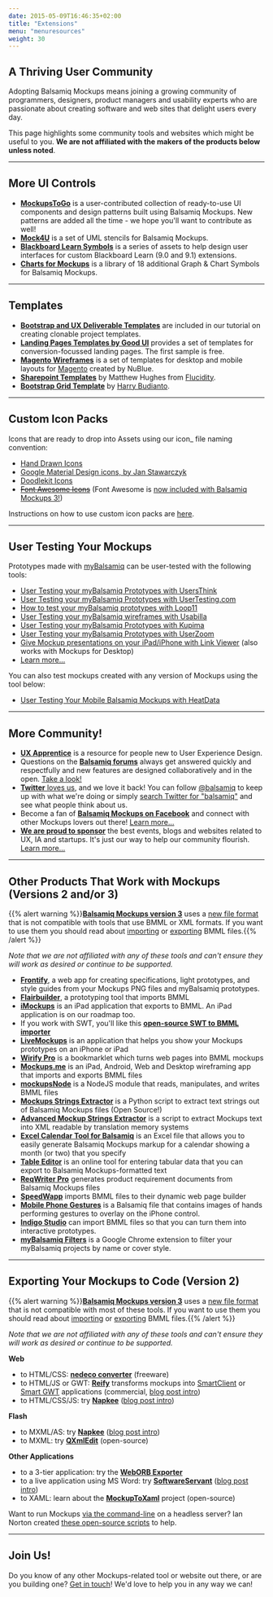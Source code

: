 ```yaml
---
date: 2015-05-09T16:46:35+02:00
title: "Extensions"
menu: "menuresources"
weight: 30
---
```


## A Thriving User Community

Adopting Balsamiq Mockups means joining a growing community of programmers, designers, product managers and usability experts who are passionate about creating software and web sites that delight users every day.

This page highlights some community tools and websites which might be useful to you. **We are not affiliated with the makers of the products below unless noted**.

* * *

## More UI Controls

*   [**MockupsToGo**](https://mockupstogo.mybalsamiq.com) is a user-contributed collection of ready-to-use UI components and design patterns built using Balsamiq Mockups. New patterns are added all the time - we hope you'll want to contribute as well!
*   [**Mock4U**](http://blog.rainwebs.net/mock4u/) is a set of UML stencils for Balsamiq Mockups.
*   [**Blackboard Learn Symbols**](http://projects.oscelot.org/gf/project/balsamiq/) is a series of assets to help design user interfaces for custom Blackboard Learn (9.0 and 9.1) extensions.
*   [**Charts for Mockups**](http://www.altviz.co/chart-bundle-balsamiq/) is a library of 18 additional Graph & Chart Symbols for Balsamiq Mockups.

* * *

## Templates

*   [**Bootstrap and UX Deliverable Templates**](/tutorials/projecttemplates/) are included in our tutorial on creating clonable project templates.
*   [**Landing Pages Templates by Good UI**](http://goodui.org/fastforward/) provides a set of templates for conversion-focussed landing pages. The first sample is free.
*   [**Magento Wireframes**](http://www.nublue.co.uk/blog/free-responsive-magento-wireframes/) is a set of templates for desktop and mobile layouts for [Magento](http://magento.com/) created by NuBlue.
*   [**Sharepoint Templates**](http://sp365.co.uk/2015/01/sharepoint-2013-balsamiq-mockup-template/) by Matthew Hughes from [Flucidity](http://flucidity.co.uk/).
*   [**Bootstrap Grid Template**](https://github.com/guiltry/bootstrap-balsamiq-grid-template) by [Harry Budianto](http://blog.guiltry.com/bootstrap-grid-for-balsamiq/).

* * *

## Custom Icon Packs

Icons that are ready to drop into Assets using our icon_ file naming convention:

*   [Hand Drawn Icons](http://www.handdrawnicons.com/)
*   [Google Material Design icons, by Jan Stawarczyk](https://github.com/jstawarczyk/material-design-balsamiq)
*   [Doodlekit Icons](http://doodlekit.imagiag.com/)
*   <strike>[Font Awesome Icons](https://github.com/djfpaagman/font-awesome-balsamiq/)</strike> (Font Awesome is [now included with Balsamiq Mockups 3!](https://docs.balsamiq.com/desktop/icons/))

Instructions on how to use custom icon packs are [here](https://docs.balsamiq.com/desktop/icons/#using-an-existing-set-of-custom-icons).

* * *

## User Testing Your Mockups

Prototypes made with [myBalsamiq](https://balsamiq.com/products/mockups/mybalsamiq) can be user-tested with the following tools:

*   [User Testing your myBalsamiq Prototypes with UsersThink](http://blogs.balsamiq.com/product/2015/01/28/usersthink/)
*   [User Testing your myBalsamiq Prototypes with UserTesting.com](http://blogs.balsamiq.com/product/2013/05/15/usertestingcom/)
*   [How to test your myBalsamiq prototypes with Loop11](http://blogs.balsamiq.com/product/2012/03/19/loop11/)
*   [User Testing your myBalsamiq wireframes with Usabilla](http://blogs.balsamiq.com/product/2012/03/14/usabilla/)
*   [User Testing your myBalsamiq Prototypes with Kupima](http://blogs.balsamiq.com/product/2012/04/06/kupima/)
*   [User Testing your myBalsamiq Prototypes with UserZoom](http://blogs.balsamiq.com/product/2012/06/22/userzoom/)
*   [Give Mockup presentations on your iPad/iPhone with Link Viewer](http://blogs.balsamiq.com/product/2012/10/31/linkviewer/) (also works with Mockups for Desktop)
*   [Learn more...](https://docs.balsamiq.com/mybalsamiq/usertesting/)

You can also test mockups created with any version of Mockups using the tool below:

*   [User Testing Your Mobile Balsamiq Mockups with HeatData](http://blogs.balsamiq.com/product/2013/09/24/heatdata/)

* * *

## More Community!

*   [**UX Apprentice**](http://www.uxapprentice.com/) is a resource for people new to User Experience Design.
*   Questions on the [**Balsamiq forums**](https://forums.balsamiq.com) always get answered quickly and respectfully and new features are designed collaboratively and in the open. [Take a look!](https://forums.balsamiq.com)
*   [**Twitter** loves us](https://twitter.com/balsamiqFaves/favorites), and we love it back! You can follow [@balsamiq](http://www.twitter.com/balsamiq) to keep up with what we're doing or simply [search Twitter for "balsamiq"](https://twitter.com/search?q=balsamiq) and see what people think about us.
*   Become a fan of [**Balsamiq Mockups on Facebook**](http://www.facebook.com/pages/Balsamiq-Mockups/29445703330) and connect with other Mockups lovers out there! [Learn more...](http://www.facebook.com/pages/Balsamiq-Mockups/29445703330)
*   **[We are proud to sponsor](https://balsamiq.com/company/sponsorships/)** the best events, blogs and websites related to UX, IA and startups. It's just our way to help our community flourish. [Learn more...](https://balsamiq.com/company/sponsorships/)

* * *

## Other Products That Work with Mockups (Versions 2 and/or 3)

{{% alert warning %}}**[Balsamiq Mockups version 3](https://docs.balsamiq.com/desktop/intro/)** uses a [new file format](https://docs.balsamiq.com/desktop/transition/#my-bmmls-won-t-open-what-gives) that is not compatible with tools that use BMML or XML formats. If you want to use them you should read about [importing](https://docs.balsamiq.com/desktop/importing/#importing-mockups-from-a-previous-version-bmml-files) or [exporting](https://docs.balsamiq.com/desktop/exporting/#exporting-for-use-in-a-previous-version) BMML files.{{% /alert %}}

_Note that we are not affiliated with any of these tools and can't ensure they will work as desired or continue to be supported._

*   [**Frontify**](https://frontify.com/blog/discuss-specify-balsamiq-mockups/), a web app for creating specifications, light prototypes, and style guides from your Mockups PNG files and myBalsamiq prototypes.
*   [**Flairbuilder**](http://www.flairbuilder.com/), a prototyping tool that imports BMML
*   [**iMockups**](http://www.endloop.ca/imockups/) is an iPad application that exports to BMML. An iPad application is on our roadmap too.
*   If you work with SWT, you'll like this [**open-source SWT to BMML importer**](http://blogs.balsamiq.com/product/2009/05/13/swt-bmml-an-interesting-new-mockups-extension/)
*   [**LiveMockups**](http://livemockups.openium.fr/) is an application that helps you show your Mockups prototypes on an iPhone or iPad
*   [**Wirify Pro**](http://www.wirify.com/) is a bookmarklet which turns web pages into BMML mockups
*   **[Mockups.me](http://mockups.me)** is an iPad, Android, Web and Desktop wireframing app that imports and exports BMML files
*   **[mockupsNode](http://www.nimblescript.com/modules/mockupsNode/)** is a NodeJS module that reads, manipulates, and writes BMML files
*   **[Mockups Strings Extractor](https://github.com/balsamiq/mockups-strings-extractor)** is a Python script to extract text strings out of Balsamiq Mockups files (Open Source!)
*   **[Advanced Mockup Strings Extractor](https://github.com/akkinitsch/AdvancedMockupStringExtractor)** is a script to extract Mockups text into XML readable by translation memory systems
*   **[Excel Calendar Tool for Balsamiq](http://blog.eam.mx/?p=325)** is an Excel file that allows you to easily generate Balsamiq Mockups markup for a calendar showing a month (or two) that you specify
*   **[Table Editor](http://truben.no/latex/table/)** is an online tool for entering tabular data that you can export to Balsamiq Mockups-formatted text
*   **[ReqWriter Pro](https://reqwriter.com/)** generates product requirement documents from Balsamiq Mockups files
*   **[SpeedWapp](http://speedwapp.com/)** imports BMML files to their dynamic web page builder
*   **[Mobile Phone Gestures](http://blog.eam.mx/?p=332)** is a Balsamiq file that contains images of hands performing gestures to overlay on the iPhone control.
*   **[Indigo Studio](http://help.indigodesigned.com/designing-with-screens/importing-balsamiq-mockups)** can import BMML files so that you can turn them into interactive prototypes.
*   **[myBalsamiq Filters](https://chrome.google.com/webstore/detail/mybalsamiq-filters/gagblddckdciigfefkdblepgnbcnbbao)** is a Google Chrome extension to filter your myBalsamiq projects by name or cover style. 

* * *

## Exporting Your Mockups to Code (Version 2)

{{% alert warning %}}**[Balsamiq Mockups version 3](https://docs.balsamiq.com/desktop/intro/)** uses a [new file format](https://docs.balsamiq.com/desktop/transition/#my-bmmls-won-t-open-what-gives) that is not compatible with most of these tools. If you want to use them you should read about [importing](https://docs.balsamiq.com/desktop/importing/#importing-mockups-from-a-previous-version-bmml-files) or [exporting](https://docs.balsamiq.com/desktop/exporting/#exporting-for-use-in-a-previous-version) BMML files.{{% /alert %}}

_Note that we are not affiliated with any of these tools and can't ensure they will work as desired or continue to be supported._

**Web**

*   to HTML/CSS: **[nedeco converter](http://development.nedeco.de/blog/2011/11/03/balsamiq-mockups-to-htmlcss-converter/)** (freeware)
*   to HTML/JS or GWT: [**Reify**](http://www.smartclient.com/product/reify.jsp) transforms mockups into [SmartClient](http://www.smartclient.com/product/smartclient.jsp) or [Smart GWT](http://www.smartclient.com/product/smartgwt.jsp) applications (commercial, [blog post intro](http://blogs.balsamiq.com/product/2013/01/08/go-from-mockup-to-code-with-reify/))
*   to HTML/CSS/JS: try [**Napkee**](http://www.napkee.com) ([blog post intro](http://blogs.balsamiq.com/product/2009/08/05/napkee-launches/))

**Flash**

*   to MXML/AS: try [**Napkee**](http://www.napkee.com) ([blog post intro](http://blogs.balsamiq.com/product/2009/08/05/napkee-launches/))
*   to MXML: try [**QXmlEdit**](http://lbell.wordpress.com/2010/09/24/generate-flex-code-from-balsamiq-mockup-sources/) (open-source)

**Other Applications**

*   to a 3-tier application: try the [**WebORB Exporter**](http://www.themidnightcoders.com/develop-ria/balsamiqapp)
*   to a live application using MS Word: try [**SoftwareServant**](http://www.softwareservant.net/) ([blog post intro](http://blogs.balsamiq.com/product/2011/03/02/softwareservant/))
*   to XAML: learn about the [**MockupToXaml**](http://mockuptoxaml.codeplex.com/) project (open-source)

Want to run Mockups [via the command-line](/desktop/commandline/) on a headless server? Ian Norton created [these open-source scripts](https://github.com/inorton/Balsamiq-Scripts) to help.

* * *

## Join Us!

Do you know of any other Mockups-related tool or website out there, or are you building one? [Get in touch](mailto:peldi@balsamiq.com?subject=Integration)! We'd love to help you in any way we can!
